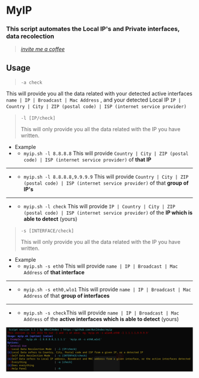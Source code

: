 # MyIP

### This script automates the Local IP's and Private interfaces, data recolection

> _[invite me a coffee](https://www.paypal.com/donate/?hosted_button_id=9GUQPSB3SH63W)_

## Usage

> `-a check`

This will provide you all the data related with your detected active interfaces `name | IP | Broadcast | Mac Address` , and your detected Local IP `IP | Country | City | ZIP (postal code) | ISP (internet service provider)`

> `-l [IP/check]`
>
> This will only provide you all the data related with the IP you have written.

-   Example
-   -   `myip.sh -l 8.8.8.8` This will provide `Country | City | ZIP (postal code) | ISP (internet service provider)` of **that IP**

---

-   -   `myip.sh -l 8.8.8.8,9.9.9.9` This will provide `Country | City | ZIP (postal code) | ISP (internet service provider)` of that **group of IP's**

---

-   -   `myip.sh -l check` This will provide `IP | Country | City | ZIP (postal code) | ISP (internet service provider)` of the **IP which is able to detect** (yours)

> `-s [INTERFACE/check]`
>
> This will only provide you all the data related with the IP you have written.

-   Example
-   -   `myip.sh -s eth0` This will provide `name | IP | Broadcast | Mac Address` of **that interface**

---

-   -   `myip.sh -s eth0,wlo1` This will provide `name | IP | Broadcast | Mac Address` of that **group of interfaces**

---

-   -   `myip.sh -s check`This will provide `name | IP | Broadcast | Mac Address` of the **active interfaces which is able to detect** (yours)

![Picture](https://github.com/0utl4nder/myip/blob/main/myip.png?raw=true)

